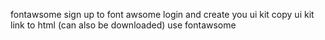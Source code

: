 fontawsome 
sign up to font awsome 
login and create you ui kit 
copy ui kit link to html (can also be downloaded)
use fontawsome